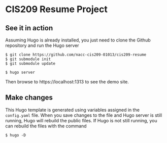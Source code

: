 # CIS209 Resume Project

## See it in action
Assuming Hugo is already installed, you just need to clone the Github repository and run the Hugo server

    $ git clone https://github.com/nacc-cis209-01013/cis209-resume 
    $ git submodule init
    $ git submodule update
    
    $ hugo server

Then browse to https://localhost:1313 to see the demo site.

## Make changes
This Hugo template is generated using variables assigned in the `config.yaml` file. When you save changes to the file and Hugo server is still running, Hugo will rebuild the public files. If Hugo is not still running, you can rebuild the files with the command

    $ hugo -D